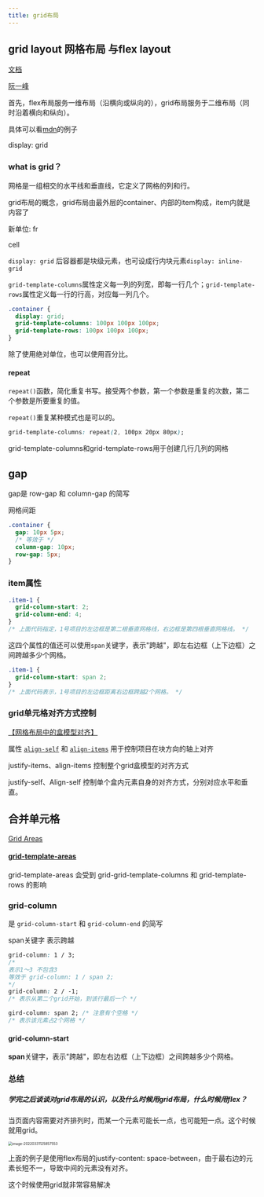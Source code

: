 ```yaml
---
title: grid布局
---
```


## grid layout 网格布局 与flex layout

[文档](https://developer.mozilla.org/zh-CN/docs/Web/CSS/CSS_Grid_Layout/Relationship_of_Grid_Layout)

[阮一峰](https://www.ruanyifeng.com/blog/2019/03/grid-layout-tutorial.html)

首先，flex布局服务一维布局（沿横向或纵向的），grid布局服务于二维布局（同时沿着横向和纵向）。

具体可以看[mdn](https://developer.mozilla.org/zh-CN/docs/Web/CSS/CSS_Grid_Layout/Relationship_of_Grid_Layout)的例子



display: grid

### what is grid？

网格是一组相交的水平线和垂直线，它定义了网格的列和行。

grid布局的概念，grid布局由最外层的container、内部的item构成，item内就是内容了

新单位: fr

cell



`display: grid` 后容器都是块级元素，也可设成行内块元素`display: inline-grid`



`grid-template-columns`属性定义每一列的列宽，即每一行几个；`grid-template-rows`属性定义每一行的行高，对应每一列几个。



```css
.container {
  display: grid;
  grid-template-columns: 100px 100px 100px;
  grid-template-rows: 100px 100px 100px;
}
```

除了使用绝对单位，也可以使用百分比。

#### repeat

`repeat()`函数，简化重复书写。接受两个参数，第一个参数是重复的次数，第二个参数是所要重复的值。

`repeat()`重复某种模式也是可以的。

```css
grid-template-columns: repeat(2, 100px 20px 80px);
```



grid-template-columns和grid-template-rows用于创建几行几列的网格





## gap

gap是 row-gap 和 column-gap 的简写

网格间距

```css
.container {
  gap: 10px 5px;
  /* 等效于 */
  column-gap: 10px;
  row-gap: 5px;
}
```



### item属性



```css
.item-1 {
  grid-column-start: 2;
  grid-column-end: 4;
}
/* 上面代码指定，1号项目的左边框是第二根垂直网格线，右边框是第四根垂直网格线。 */
```

这四个属性的值还可以使用`span`关键字，表示"跨越"，即左右边框（上下边框）之间跨越多少个网格。

```css
.item-1 {
  grid-column-start: span 2;
}
/* 上面代码表示，1号项目的左边框距离右边框跨越2个网格。 */
```



### grid单元格对齐方式控制

[【网格布局中的盒模型对齐】](https://developer.mozilla.org/zh-CN/docs/Web/CSS/CSS_Grid_Layout/Box_Alignment_in_CSS_Grid_Layout)

属性 [`align-self`](https://developer.mozilla.org/zh-CN/docs/Web/CSS/align-self) 和 [`align-items`](https://developer.mozilla.org/zh-CN/docs/Web/CSS/align-items) 用于控制项目在块方向的轴上对齐

justify-items、align-items 控制整个grid盒模型的对齐方式

justify-self、Align-self 控制单个盒内元素自身的对齐方式，分别对应水平和垂直。



## 合并单元格

[Grid Areas](https://developer.mozilla.org/zh-CN/docs/Glossary/Grid_areas)

#### [grid-template-areas](https://developer.mozilla.org/zh-CN/docs/Web/CSS/grid-template-areas)

grid-template-areas 会受到 grid-grid-template-columns 和 grid-template-rows 的影响



### grid-column

是 `grid-column-start` 和 `grid-column-end` 的简写

span关键字 表示跨越

```css
grid-column: 1 / 3;
/*
表示1～3 不包含3
等效于 grid-column: 1 / span 2;
*/
grid-column: 2 / -1;
/* 表示从第二个grid开始，到该行最后一个 */

gird-column: span 2; /* 注意有个空格 */
/* 表示该元素占2个网格 */
```







#### grid-column-start

**span**关键字，表示"跨越"，即左右边框（上下边框）之间跨越多少个网格。



### 总结

##### 学完之后谈谈对grid布局的认识，以及什么时候用grid布局，什么时候用flex？

当页面内容需要对齐排列时，而某一个元素可能长一点，也可能短一点。这个时候就用grid。

<img src="/Users/cheng/Library/Application Support/typora-user-images/image-20220331125857553.png" alt="image-20220331125857553" style="zoom:50%;" />

上面的例子是使用flex布局的justify-content: space-between，由于最右边的元素长短不一，导致中间的元素没有对齐。

这个时候使用grid就非常容易解决

